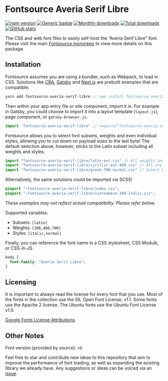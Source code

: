 # Fontsource Averia Serif Libre

[![npm version](https://badge.fury.io/js/fontsource-averia-serif-libre.svg)](https://www.npmjs.com/package/fontsource-averia-serif-libre) [![Generic badge](https://img.shields.io/badge/fontsource-passing-brightgreen)](https://github.com/DecliningLotus/fontsource) [![Monthly downloads](https://badgen.net/npm/dm/fontsource-averia-serif-libre)](https://github.com/DecliningLotus/fontsource) [![Total downloads](https://badgen.net/npm/dt/fontsource-averia-serif-libre)](https://github.com/DecliningLotus/fontsource) [![GitHub stars](https://img.shields.io/github/stars/DecliningLotus/fontsource.svg?style=social&label=Star)](https://GitHub.com/DecliningLotus/fontsource/stargazers/)

The CSS and web font files to easily self-host the “Averia Serif Libre” font. Please visit the main [Fontsource monorepo](https://github.com/DecliningLotus/fontsource) to view more details on this package.

## Installation

Fontsource assumes you are using a bundler, such as Webpack, to load in CSS. Solutions like [CRA](https://create-react-app.dev/), [Gatsby](https://www.gatsbyjs.org/) and [Next.js](https://nextjs.org/) are prebuilt examples that are compatible.

```javascript
yarn add fontsource-averia-serif-libre // npm install fontsource-averia-serif-libre
```

Then within your app entry file or site component, import it in. For example in Gatsby, you could choose to import it into a layout template (`layout.js`), page component, or `gatsby-browser.js`.

```javascript
import "fontsource-averia-serif-libre" // require("fontsource-averia-serif-libre")
```

Fontsource allows you to select font subsets, weights and even individual styles, allowing you to cut down on payload sizes to the last byte! The default selection above, however, sticks to the Latin subset including all weights and styles.

```javascript
import "fontsource-averia-serif-libre/latin-ext.css" // All weights and styles included.
import "fontsource-averia-serif-libre/cyrillic-ext-400.css" // All styles included.
import "fontsource-averia-serif-libre/greek-700-normal.css" // Select either normal or italic.
```

Alternatively, the same solutions could be imported via SCSS!

```scss
@import "~fontsource-averia-serif-libre/index.css";
@import "~fontsource-averia-serif-libre/vietnamese-300-italic.css";
```

_These examples may not reflect actual compatibility. Please refer below._

Supported variables:

- Subsets: `[latin]`
- Weights: `[300,400,700]`
- Styles: `[italic,normal]`

Finally, you can reference the font name in a CSS stylesheet, CSS Module, or CSS-in-JS.

```css
body {
  font-family: "Averia Serif Libre";
}
```

## Licensing

It is important to always read the license for every font that you use.
Most of the fonts in the collection use the SIL Open Font License, v1.1. Some fonts use the Apache 2 license. The Ubuntu fonts use the Ubuntu Font License v1.0.

[Google Fonts License Attributions](https://fonts.google.com/attribution)

## Other Notes

Font version (provided by source): `v9`.

Feel free to star and contribute new ideas to this repository that aim to improve the performance of font loading, as well as expanding the existing library we already have. Any suggestions or ideas can be voiced via an [issue](https://github.com/DecliningLotus/fontsource/issues).
